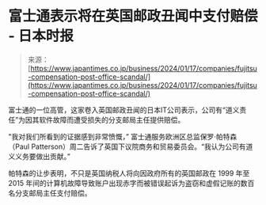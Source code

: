 <!--yml

category: 未分类

date: 2024-05-27 14:52:30

-->

# 富士通表示将在英国邮政丑闻中支付赔偿 - 日本时报

> 来源：[https://www.japantimes.co.jp/business/2024/01/17/companies/fujitsu-compensation-post-office-scandal/](https://www.japantimes.co.jp/business/2024/01/17/companies/fujitsu-compensation-post-office-scandal/)

富士通的一位高管，这家卷入英国邮政丑闻的日本IT公司表示，公司有“道义责任”为因其软件故障而遭受损失的分支邮局主任提供赔偿。

"我对我们所看到的证据感到非常愤慨，” 富士通服务欧洲区总监保罗·帕特森（Paul Patterson）周二告诉了英国下议院商务和贸易委员会。“我认为公司有道义义务要做出贡献。”

帕特森的让步表明，不只是英国纳税人将向因政府所有的英国邮政在 1999 年至 2015 年间的计算机故障导致账户出现赤字而被错误起诉为盗窃和虚假记账的数百名分支邮局主任支付赔偿。
